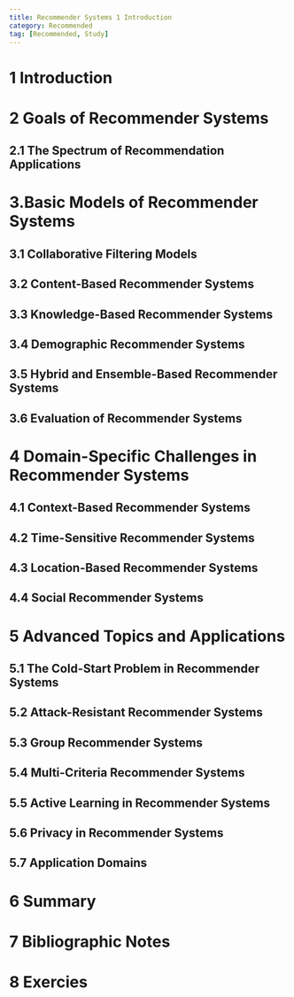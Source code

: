 ```yaml
---
title: Recommender Systems 1 Introduction
category: Recommended
tag: [Recommended, Study]
---
```


# 1 Introduction

# 2 Goals of Recommender Systems

  ## 2.1 The Spectrum of Recommendation Applications 
 
# 3.Basic Models of Recommender Systems
	
  ## 3.1 Collaborative Filtering Models 
  ## 3.2 Content-Based Recommender Systems 
  ## 3.3 Knowledge-Based Recommender Systems 
  ## 3.4 Demographic Recommender Systems 
  ## 3.5 Hybrid and Ensemble-Based Recommender Systems 
  ## 3.6 Evaluation of Recommender Systems 

# 4 Domain-Specific Challenges in Recommender Systems
	
  ## 4.1 Context-Based Recommender Systems 
  ## 4.2 Time-Sensitive Recommender Systems 
  ## 4.3 Location-Based Recommender Systems 
  ## 4.4 Social Recommender Systems 

# 5 Advanced Topics and Applications

  ## 5.1 The Cold-Start Problem in Recommender Systems
  ## 5.2 Attack-Resistant Recommender Systems
  ## 5.3 Group Recommender Systems
  ## 5.4 Multi-Criteria Recommender Systems
  ## 5.5 Active Learning in Recommender Systems
  ## 5.6 Privacy in Recommender Systems
  ## 5.7 Application Domains

# 6 Summary

# 7 Bibliographic Notes

# 8 Exercies
